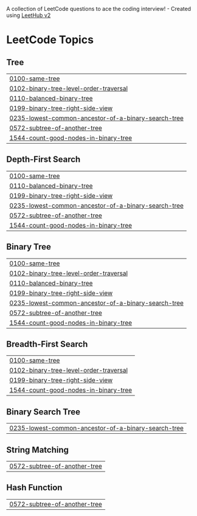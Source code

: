 A collection of LeetCode questions to ace the coding interview! - Created using [LeetHub v2](https://github.com/arunbhardwaj/LeetHub-2.0)
<!---LeetCode Topics Start-->
# LeetCode Topics
## Tree
|  |
| ------- |
| [0100-same-tree](https://github.com/Jaden-Codes/AlgoAsu/tree/master/0100-same-tree) |
| [0102-binary-tree-level-order-traversal](https://github.com/Jaden-Codes/AlgoAsu/tree/master/0102-binary-tree-level-order-traversal) |
| [0110-balanced-binary-tree](https://github.com/Jaden-Codes/AlgoAsu/tree/master/0110-balanced-binary-tree) |
| [0199-binary-tree-right-side-view](https://github.com/Jaden-Codes/AlgoAsu/tree/master/0199-binary-tree-right-side-view) |
| [0235-lowest-common-ancestor-of-a-binary-search-tree](https://github.com/Jaden-Codes/AlgoAsu/tree/master/0235-lowest-common-ancestor-of-a-binary-search-tree) |
| [0572-subtree-of-another-tree](https://github.com/Jaden-Codes/AlgoAsu/tree/master/0572-subtree-of-another-tree) |
| [1544-count-good-nodes-in-binary-tree](https://github.com/Jaden-Codes/AlgoAsu/tree/master/1544-count-good-nodes-in-binary-tree) |
## Depth-First Search
|  |
| ------- |
| [0100-same-tree](https://github.com/Jaden-Codes/AlgoAsu/tree/master/0100-same-tree) |
| [0110-balanced-binary-tree](https://github.com/Jaden-Codes/AlgoAsu/tree/master/0110-balanced-binary-tree) |
| [0199-binary-tree-right-side-view](https://github.com/Jaden-Codes/AlgoAsu/tree/master/0199-binary-tree-right-side-view) |
| [0235-lowest-common-ancestor-of-a-binary-search-tree](https://github.com/Jaden-Codes/AlgoAsu/tree/master/0235-lowest-common-ancestor-of-a-binary-search-tree) |
| [0572-subtree-of-another-tree](https://github.com/Jaden-Codes/AlgoAsu/tree/master/0572-subtree-of-another-tree) |
| [1544-count-good-nodes-in-binary-tree](https://github.com/Jaden-Codes/AlgoAsu/tree/master/1544-count-good-nodes-in-binary-tree) |
## Binary Tree
|  |
| ------- |
| [0100-same-tree](https://github.com/Jaden-Codes/AlgoAsu/tree/master/0100-same-tree) |
| [0102-binary-tree-level-order-traversal](https://github.com/Jaden-Codes/AlgoAsu/tree/master/0102-binary-tree-level-order-traversal) |
| [0110-balanced-binary-tree](https://github.com/Jaden-Codes/AlgoAsu/tree/master/0110-balanced-binary-tree) |
| [0199-binary-tree-right-side-view](https://github.com/Jaden-Codes/AlgoAsu/tree/master/0199-binary-tree-right-side-view) |
| [0235-lowest-common-ancestor-of-a-binary-search-tree](https://github.com/Jaden-Codes/AlgoAsu/tree/master/0235-lowest-common-ancestor-of-a-binary-search-tree) |
| [0572-subtree-of-another-tree](https://github.com/Jaden-Codes/AlgoAsu/tree/master/0572-subtree-of-another-tree) |
| [1544-count-good-nodes-in-binary-tree](https://github.com/Jaden-Codes/AlgoAsu/tree/master/1544-count-good-nodes-in-binary-tree) |
## Breadth-First Search
|  |
| ------- |
| [0100-same-tree](https://github.com/Jaden-Codes/AlgoAsu/tree/master/0100-same-tree) |
| [0102-binary-tree-level-order-traversal](https://github.com/Jaden-Codes/AlgoAsu/tree/master/0102-binary-tree-level-order-traversal) |
| [0199-binary-tree-right-side-view](https://github.com/Jaden-Codes/AlgoAsu/tree/master/0199-binary-tree-right-side-view) |
| [1544-count-good-nodes-in-binary-tree](https://github.com/Jaden-Codes/AlgoAsu/tree/master/1544-count-good-nodes-in-binary-tree) |
## Binary Search Tree
|  |
| ------- |
| [0235-lowest-common-ancestor-of-a-binary-search-tree](https://github.com/Jaden-Codes/AlgoAsu/tree/master/0235-lowest-common-ancestor-of-a-binary-search-tree) |
## String Matching
|  |
| ------- |
| [0572-subtree-of-another-tree](https://github.com/Jaden-Codes/AlgoAsu/tree/master/0572-subtree-of-another-tree) |
## Hash Function
|  |
| ------- |
| [0572-subtree-of-another-tree](https://github.com/Jaden-Codes/AlgoAsu/tree/master/0572-subtree-of-another-tree) |
<!---LeetCode Topics End-->